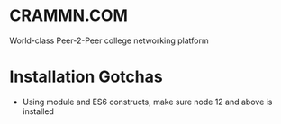 # CRAMMN.COM

World-class Peer-2-Peer college networking platform

# Installation Gotchas

- Using module and ES6 constructs, make sure node 12 and above is installed
